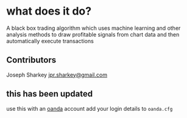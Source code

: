 # what does it do?

A black box trading algorithm which uses machine learning and other analysis methods 
to draw profitable signals from chart data and then automatically execute transactions 


## Contributors

Joseph Sharkey <jpr.sharkey@gmail.com>

## this has been updated ##

use this with an [oanda](https://www.oanda,com) account 
add your login details to ``` oanda.cfg ``` 
